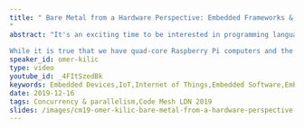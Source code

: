 ```yaml
---
title: " Bare Metal from a Hardware Perspective: Embedded Frameworks & Build Systems
"
abstract: "It's an exciting time to be interested in programming languages as the abundance of computing power, even in the smallest devices around us, makes almost every language a viable choice for implementation. Almost. 
 
While it is true that we have quad-core Raspberry Pi computers and the term bare metal gets thrown around a lot, the reality of chips and architectures used in commercial embedded devices often create friction between the hardware and software world."
speaker_id: omer-kilic
type: video
youtube_id: _4FItSzedBk
keywords: Embedded Devices,IoT,Internet of Things,Embedded Software,Embedded Frameworks,Omer Kilic,Code Mesh LDN
date: 2019-12-16
tags: Concurrency & parallelism,Code Mesh LDN 2019
slides: /images/cm19-omer-kilic-bare-metal-from-a-hardware-perspective-compressed.pdf
---
```


